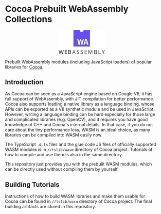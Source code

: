 # Cocoa Prebuilt WebAssembly Collections

<div align="center">
<img width="30%" src="./assets/webassembly-logo.svg">
</div>

Prebuilt WebAssembly modules (including JavaScript loaders) of popular libraries
for [Cocoa](https://github.com/OpenACG-Group/Cocoa).

## Introduction
As Cocoa can be seen as a JavaScript engine based on Google V8, it has full support
of WebAssembly, with JIT compilation for better performance. Cocoa also supports
loading a native library as a language binding, whose APIs can be exported as a
V8 synthetic module and be used in JavaScript. However, writing a language binding
can be hard especially for those large and complicated libraries (e.g. OpenCV),
and it requires you have good knowledge of C++ and Cocoa's internal details.
In that case, if you do not care about the tiny performance loss, WASM is an ideal
choice, as many libraries can be compiled into WASM easily now.

The TypeScript `.d.ts` files and the glue code JS files of officially supported
WASM modules is in `//tslib/wasm` directory of Cocoa project. Tutorials of how
to compile and use them is also in the same directory.

This repository just provides you with the prebuilt WASM modules, which can be
directly used without compiling them by yourself.

## Building Tutorials
Instructions of how to build WASM libraries and make them usable for Cocoa can
be found in `//tslib/wasm` directory of Cocoa project. The final building artifacts
are stored in this repository.
